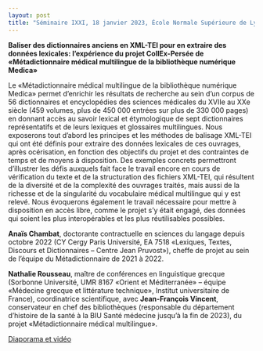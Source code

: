 ```yaml
---
layout: post
title: "Séminaire IXXI, 18 janvier 2023, École Normale Supérieure de Lyon"
---
```

**Baliser des dictionnaires anciens en XML-TEI pour en extraire des données lexicales: l’expérience du projet CollEx-Persée de «Métadictionnaire médical multilingue de la bibliothèque numérique Medica»**

Le «Métadictionnaire médical multilingue de la bibliothèque numérique Medica» permet d’enrichir les résultats de recherche au sein d’un corpus de 56 dictionnaires et encyclopédies des sciences médicales du XVIIe au XXe siècle (459 volumes, plus de 450 000 entrées sur plus de 330 000 pages) en donnant accès au savoir lexical et étymologique de sept dictionnaires représentatifs et de leurs lexiques et glossaires multilingues. Nous exposerons tout d’abord les principes et les méthodes de balisage XML-TEI qui ont été définis pour extraire des données lexicales de ces ouvrages, après océrisation, en fonction des objectifs du projet et des contraintes de temps et de moyens à disposition. Des exemples concrets permettront d’illustrer les défis auxquels fait face le travail encore en cours de vérification du texte et de la structuration des fichiers XML-TEI, qui résultent de la diversité et de la complexité des ouvrages traités, mais aussi de la richesse et de la singularité du vocabulaire médical multilingue qui y est relevé. Nous évoquerons également le travail nécessaire pour mettre à disposition en accès libre, comme le projet s’y était engagé, des données qui soient les plus interopérables et les plus réutilisables possibles.

**Anaïs Chambat**, doctorante contractuelle en sciences du langage depuis octobre 2022 (CY Cergy Paris Université, EA 7518 «Lexiques, Textes, Discours et Dictionnaires – Centre Jean Pruvost»), cheffe de projet au sein de l’équipe du Métadictionnaire de 2021 à 2022.

**Nathalie Rousseau**, maître de conférences en linguistique grecque (Sorbonne Université, UMR 8167 «Orient et Méditerranée» – équipe «Médecine grecque et littérature technique», Institut universitaire de France), coordinatrice scientifique, avec **Jean-François Vincent**, conservateur en chef des bibliothèques (responsable du département d’histoire de la santé à la BIU Santé médecine jusqu’à la fin de 2023), du projet «Métadictionnaire médical multilingue».

[Diaporama et vidéo](https://gitlab.liris.cnrs.fr/geode/seminaires-ixxi/-/tree/master/s%C3%A9minaires/session18_jan24)
